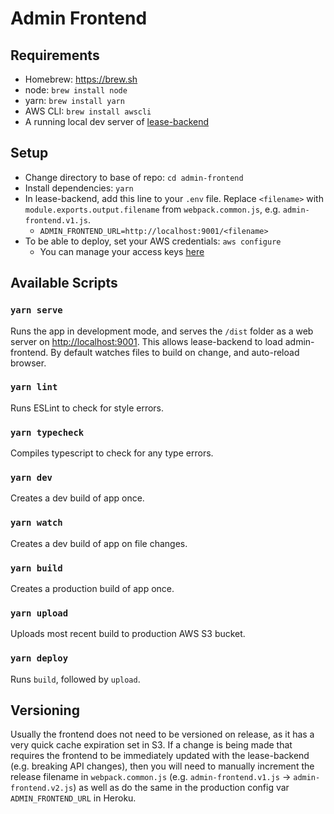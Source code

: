 # Admin Frontend

## Requirements
- Homebrew: <https://brew.sh>
- node: `brew install node`
- yarn: `brew install yarn`
- AWS CLI: `brew install awscli`
- A running local dev server of [lease-backend](https://github.com/Loftium/lease-backend)

## Setup
- Change directory to base of repo: `cd admin-frontend`
- Install dependencies: `yarn`
- In lease-backend, add this line to your `.env` file. Replace `<filename>` with `module.exports.output.filename` from `webpack.common.js`, e.g. `admin-frontend.v1.js`.
  - `ADMIN_FRONTEND_URL=http://localhost:9001/<filename>`
- To be able to deploy, set your AWS credentials: `aws configure`
  - You can manage your access keys [here](https://console.aws.amazon.com/iam/home?region=us-west-2#/security_credentials)

## Available Scripts

### `yarn serve`
Runs the app in development mode, and serves the `/dist` folder as a web server on <http://localhost:9001>. This allows lease-backend to load admin-frontend. By default watches files to build on change, and auto-reload browser.

### `yarn lint`
Runs ESLint to check for style errors.

### `yarn typecheck`
Compiles typescript to check for any type errors.

### `yarn dev`
Creates a dev build of app once.

### `yarn watch`
Creates a dev build of app on file changes.

### `yarn build`
Creates a production build of app once.

### `yarn upload`
Uploads most recent build to production AWS S3 bucket.

### `yarn deploy`
Runs `build`, followed by `upload`.

## Versioning

Usually the frontend does not need to be versioned on release, as it has a very quick cache expiration set in S3. If a change is being made that requires the frontend to be immediately updated with the lease-backend (e.g. breaking API changes), then you will need to manually increment the release filename in `webpack.common.js` (e.g. `admin-frontend.v1.js` -> `admin-frontend.v2.js`) as well as do the same in the production config var `ADMIN_FRONTEND_URL` in Heroku.
